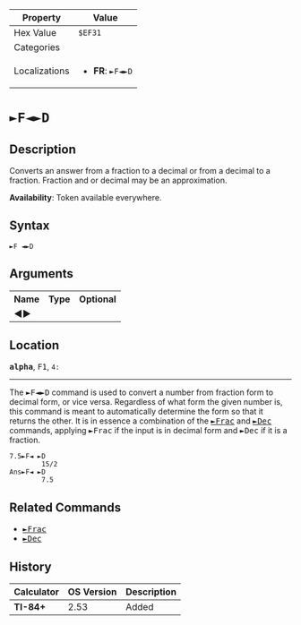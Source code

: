 | Property      | Value |
|---------------|-------|
| Hex Value     | `$EF31`|
| Categories    | <ul></ul> |
| Localizations | <ul><li><b>FR</b>: `►F◄►D`</li></ul> |

# `►F◄►D`

## Description
Converts an answer from a fraction to a decimal or from a decimal to a fraction. Fraction and or decimal may be an approximation.


<b>Availability</b>: Token available everywhere.

## Syntax
`►F ◄►D`

## Arguments
<table>
<tr><th>Name</th><th>Type</th><th>Optional</th></tr>

<tr><td><b>◄►</b></td><td></td><td></td></tr>

</table>

## Location
<tt><kbd><b>alpha</b></kbd></tt>, <kbd>F1</kbd>, `4:`
<hr>

The <tt>►F◄►D</tt> command is used to convert a number from fraction form to decimal form, or vice versa. Regardless of what form the given number is, this command is meant to automatically determine the form so that it returns the other. It is in essence a combination of the <tt><a href="/frac">►Frac</a></tt> and <tt><a href="/dec">►Dec</a></tt> commands, applying <tt>►Frac</tt> if the input is in decimal form and <tt>►Dec</tt> if it is a fraction.

```ti-basic
7.5►F◄ ►D
        15/2
Ans►F◄ ►D
        7.5
```

## Related Commands

*   <tt><a href="/frac">►Frac</a></tt>
*   <tt><a href="/dec">►Dec</a></tt>

## History
| Calculator | OS Version | Description |
|------------|------------|-------------|
| <b>TI-84+</b> | 2.53 | Added |


